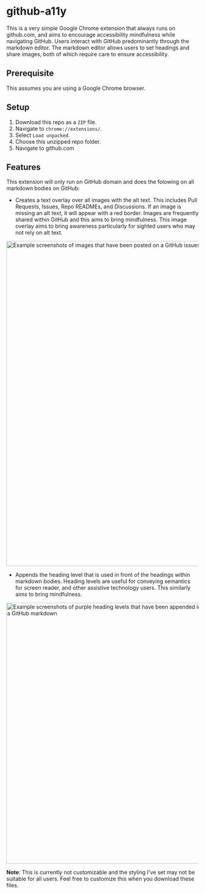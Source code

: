 # github-a11y

This is a very simple Google Chrome extension that always runs on github.com, and aims to encourage accessibility mindfulness while navigating GitHub. Users interact with GitHub predominantly through the markdown editor. The markdown editor allows users to set headings and share images, both of which require care to ensure accessibility.

## Prerequisite

This assumes you are using a Google Chrome browser.

## Setup

1. Download this repo as a `ZIP` file.
2. Navigate to `chrome://extensions/`.
3. Select `Load unpacked`.
4. Choose this unzipped repo folder.
5. Navigate to github.com

## Features

This extension will only run on GitHub domain and does the folowing on all markdown bodies on GitHub:

- Creates a text overlay over all images with the alt text. This includes Pull Requests, Issues, Repo READMEs, and Discussions. If an image is missing an alt text, it will appear with a red border. Images are frequently shared within GitHub and this aims to bring mindfulness. This image overlay aims to bring awareness particularly for sighted users who may not rely on alt text.

<img width="851" alt="Example screenshots of images that have been posted on a GitHub issues, with a white text against dark overlay." src="https://user-images.githubusercontent.com/16447748/153546975-920b181b-e7c6-42ae-98bd-bf31ddf81604.png">

- Appends the heading level that is used in front of the headings within markdown bodies. Heading levels are useful for conveying semantics for screen reader, and other assistive technology users. This similarly aims to bring mindfulness.

<img width="683" alt="Example screenshots of purple heading levels that have been appended in front of headings inside a GitHub markdown" src="https://user-images.githubusercontent.com/16447748/153546987-abd8d537-a980-437b-bfc5-243291f1cecc.png">



**Note**: This is currently not customizable and the styling I've set may not be suitable for all users. Feel free to customize this when you download these files.
